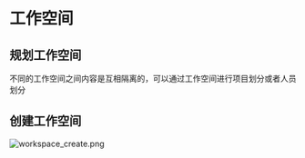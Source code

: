 # 工作空间

## 规划工作空间

不同的工作空间之间内容是互相隔离的，可以通过工作空间进行项目划分或者人员划分

## 创建工作空间

![workspace_create.png](/dev/guide/images/workspace_create.png)
